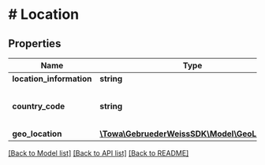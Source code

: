 # # Location

## Properties

Name | Type | Description | Notes
------------ | ------------- | ------------- | -------------
**location_information** | **string** | location information | [optional]
**country_code** | **string** | defines the country folowing IS-3166-1 Alpha2, see https://en.wikipedia.org/wiki/ISO_3166-1_alpha-2 | [optional]
**geo_location** | [**\Towa\GebruederWeissSDK\Model\GeoLocation**](GeoLocation.md) |  | [optional]

[[Back to Model list]](../../README.md#models) [[Back to API list]](../../README.md#endpoints) [[Back to README]](../../README.md)
